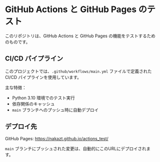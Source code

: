 # GitHub Actions と GitHub Pages のテスト

このリポジトリは、GitHub Actions と GitHub Pages の機能をテストするためのものです。

## CI/CD パイプライン

このプロジェクトでは、`.github/workflows/main.yml` ファイルで定義された CI/CD パイプラインを使用しています。

主な特徴：
- Python 3.10 環境でのテスト実行
- 依存関係のキャッシュ
- `main` ブランチへのプッシュ時に自動デプロイ

## デプロイ先

GitHub Pages: https://nakazt.github.io/actions_test/

`main` ブランチにプッシュされた変更は、自動的にこのURLにデプロイされます。
